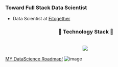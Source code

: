 ### Toward Full Stack Data Scientist
- Data Scientist at [Fitogether](https://www.fitogether.com/, "fitogether link")

<h3 align="center">📘 Technology Stack 📘</h3>
<p align="center">
  <br>
  <img src="https://img.shields.io/badge/-PYTHON-3776AB?logo=Python"/>&nbsp
  <br>
</p>

[MY DataScience Roadmap!](https://mm.tt/1738940841?t=KLCxSbktun)
![image](https://user-images.githubusercontent.com/37280722/103731006-7dd52780-5027-11eb-8bde-98da39ff0235.png)
